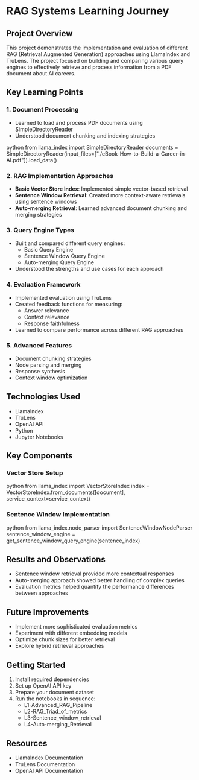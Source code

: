 # RAG Systems Learning Journey

## Project Overview
This project demonstrates the implementation and evaluation of different RAG (Retrieval Augmented Generation) approaches using LlamaIndex and TruLens. The project focused on building and comparing various query engines to effectively retrieve and process information from a PDF document about AI careers.

## Key Learning Points

### 1. Document Processing
- Learned to load and process PDF documents using SimpleDirectoryReader
- Understood document chunking and indexing strategies

python
from llama_index import SimpleDirectoryReader
documents = SimpleDirectoryReader(input_files=["./eBook-How-to-Build-a-Career-in-AI.pdf"]).load_data()

### 2. RAG Implementation Approaches
- **Basic Vector Store Index**: Implemented simple vector-based retrieval
- **Sentence Window Retrieval**: Created more context-aware retrievals using sentence windows
- **Auto-merging Retrieval**: Learned advanced document chunking and merging strategies

### 3. Query Engine Types
- Built and compared different query engines:
  - Basic Query Engine
  - Sentence Window Query Engine
  - Auto-merging Query Engine
- Understood the strengths and use cases for each approach

### 4. Evaluation Framework
- Implemented evaluation using TruLens
- Created feedback functions for measuring:
  - Answer relevance
  - Context relevance
  - Response faithfulness
- Learned to compare performance across different RAG approaches

### 5. Advanced Features
- Document chunking strategies
- Node parsing and merging
- Response synthesis
- Context window optimization

## Technologies Used
- LlamaIndex
- TruLens
- OpenAI API
- Python
- Jupyter Notebooks

## Key Components

### Vector Store Setup
python
from llama_index import VectorStoreIndex
index = VectorStoreIndex.from_documents([document], service_context=service_context)

### Sentence Window Implementation
python
from llama_index.node_parser import SentenceWindowNodeParser
sentence_window_engine = get_sentence_window_query_engine(sentence_index)

## Results and Observations
- Sentence window retrieval provided more contextual responses
- Auto-merging approach showed better handling of complex queries
- Evaluation metrics helped quantify the performance differences between approaches

## Future Improvements
- Implement more sophisticated evaluation metrics
- Experiment with different embedding models
- Optimize chunk sizes for better retrieval
- Explore hybrid retrieval approaches

## Getting Started
1. Install required dependencies
2. Set up OpenAI API key
3. Prepare your document dataset
4. Run the notebooks in sequence:
   - L1-Advanced_RAG_Pipeline
   - L2-RAG_Triad_of_metrics
   - L3-Sentence_window_retrieval
   - L4-Auto-merging_Retrieval

## Resources
- LlamaIndex Documentation
- TruLens Documentation
- OpenAI API Documentation